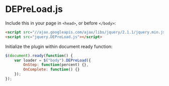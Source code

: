 DEPreLoad.js
=========

Include this in your page in `<head>`, or before `</body>`:

```html
<script src="//ajax.googleapis.com/ajax/libs/jquery/2.1.1/jquery.min.js"></script>
<script src="jquery.DEPreLoad.js"></script>
```

Initialize the plugin within document ready function:

```javascript
$(document).ready(function() {
    var loader = $("body").DEPreLoad({
        OnStep: function(percent) {},
        OnComplete: function() {}
    });
});
```

